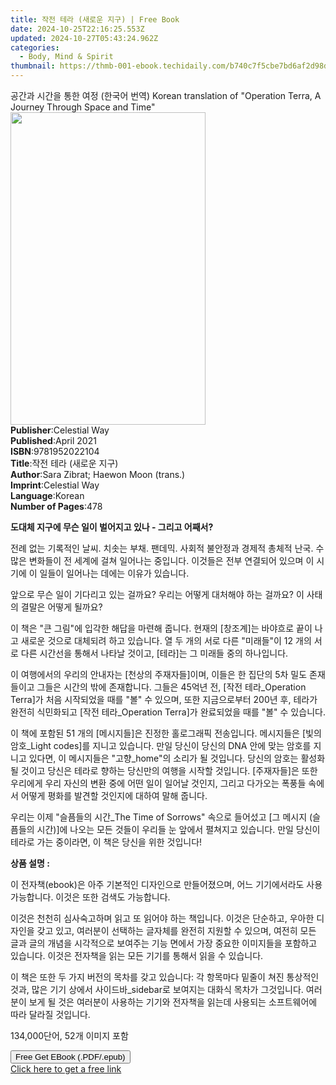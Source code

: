 ```yaml
---
title: 작전 테라 (새로운 지구) | Free Book
date: 2024-10-25T22:16:25.553Z
updated: 2024-10-27T05:43:24.962Z
categories:
  - Body, Mind & Spirit
thumbnail: https://thmb-001-ebook.techidaily.com/b740c7f5cbe7bd6af2d98db89df0d96301291321b6deed95610aff75c6a3d272.jpg
---
```

<main id="book-container">
  <div class="flex flex-col">
    <div class="book-brief flex-1 py-6 px-4 sm:p-6 md:py-10 md:px-8">
      <!-- brief-->
      <div class="book-brief-main">
        공간과 시간을 통한 여정 (한국어 번역) Korean translation of "Operation
        Terra, A Journey Through Space and Time"
      </div>
    </div>
    <div
      class="book-meta-info flex-1 grid gap-4 col-start-1 col-end-3 row-start-1 sm:mb-6 sm:grid-cols-4 lg:gap-6 lg:col-start-2 lg:row-end-6 lg:row-span-6 lg:mb-0"
    >
      <div
        class="book-meta-info-left place-content-center mt-4 p-4 text-sm leading-6 col-start-2 col-span-2 dark:text-slate-400"
      >
        <img
          class="w-full h-500 object-cover rounded-lg sm:h-255 sm:col-span-2 lg:col-span-full"
          src="https://img-001-ebook.techidaily.com/1ec199d7db56d75008203a1ca9daf281c21edda43e74ae4380311004c5750683.jpg"
          alt=""
          width="312"
          height="500"
        />
      </div>
      <div
        class="book-meta-info-right mt-2 col-start-1 row-start-2 col-span-3 self-center"
      >
        <!-- meta data  -->
        <div class="flex flex-col px-4 md:px-8">
          <div class="flex-1">
            <strong>Publisher</strong>:<span class="px-2">Celestial Way</span>
          </div>
          <div class="flex-1">
            <strong>Published</strong>:<span class="px-2">April 2021</span>
          </div>
          <div class="flex-1">
            <strong>ISBN</strong>:<span class="px-2">9781952022104</span>
          </div>
          <div class="flex-1">
            <strong>Title</strong>:<span class="px-2"
              >작전 테라 (새로운 지구)</span
            >
          </div>
          <div class="flex-1">
            <strong>Author</strong>:<span class="px-2"
              >Sara Zibrat; Haewon Moon (trans.)</span
            >
          </div>
          <div class="flex-1">
            <strong>Imprint</strong>:<span class="px-2">Celestial Way</span>
          </div>
          <div class="flex-1">
            <strong>Language</strong>:<span class="px-2">Korean</span>
          </div>
          <div class="flex-1">
            <strong>Number of Pages</strong>:<span class="px-2">478</span>
          </div>
        </div>
      </div>
    </div>
    <div class="book-description flex-1 py-6 px-4 sm:p-6 md:py-10 md:px-8">
      <div class="book-description-main">
        <div accordion-content="" id="description">
          <p>
            <strong
              >도대체 지구에 무슨 일이 벌어지고 있나 - 그리고 어째서?</strong
            >
          </p>
          <p>
            전례 없는 기록적인 날씨. 치솟는 부채. 팬데믹. 사회적 불안정과 경제적
            총체적 난국. 수많은 변화들이 전 세계에 걸쳐 일어나는 중입니다.
            이것들은 전부 연결되어 있으며 이 시기에 이 일들이 일어나는 데에는
            이유가 있습니다.
          </p>
          <p>
            앞으로 무슨 일이 기다리고 있는 걸까요? 우리는 어떻게 대처해야 하는
            걸까요? 이 사태의 결말은 어떻게 될까요?
          </p>
          <p>
            이 책은 "큰 그림"에 입각한 해답을 마련해 줍니다. 현재의 [창조계]는
            바야흐로 끝이 나고 새로운 것으로 대체되려 하고 있습니다. 열 두 개의
            서로 다른 "미래들"이 12 개의 서로 다른 시간선을 통해서 나타날
            것이고, [테라]는 그 미래들 중의 하나입니다.
          </p>
          <p>
            이 여행에서의 우리의 안내자는 [천상의 주재자들]이며, 이들은 한
            집단의 5차 밀도 존재들이고 그들은 시간의 밖에 존재합니다. 그들은
            45억년 전, [작전 테라_Operation Terra]가 처음 시작되었을 때를 "볼"
            수 있으며, 또한 지금으로부터 200년 후, 테라가 완전히 식민화되고
            [작전 테라_Operation Terra]가 완료되었을 때를 "볼" 수 있습니다.
          </p>
          <p>
            이 책에 포함된 51 개의 [메시지들]은 진정한 홀로그래픽
            전송입니다.&nbsp;메시지들은 [빛의 암호_Light codes]를 지니고
            있습니다. 만일 당신이 당신의 DNA 안에 맞는 암호를 지니고 있다면, 이
            메시지들은 "고향_home"의 소리가 될 것입니다. 당신의 암호는 활성화될
            것이고 당신은 테라로 향하는 당신만의 여행을 시작할 것입니다.
            [주재자들]은 또한 우리에게 우리 자신의 변환 중에 어떤 일이 일어날
            것인지, 그리고 다가오는 폭풍들 속에서 어떻게 평화를 발견할 것인지에
            대하여 말해 줍니다.
          </p>
          <p>
            우리는 이제 "슬픔들의 시간_The Time of Sorrows" 속으로 들어섰고 [그
            메시지 (슬픔들의 시간)]에 나오는 모든 것들이 우리들 눈 앞에서
            펼쳐지고 있습니다. 만일 당신이 테라로 가는 중이라면, 이 책은 당신을
            위한 것입니다!
          </p>
          <p><strong>상품 설명 :</strong></p>
          <p>
            이 전자책(ebook)은 아주 기본적인 디자인으로 만들어졌으며, 어느
            기기에서라도 사용 가능합니다. 이것은 또한 검색도 가능합니다.
          </p>
          <p>
            이것은 천천히 심사숙고하며 읽고 또 읽어야 하는 책입니다. 이것은
            단순하고, 우아한 디자인을 갖고 있고, 여러분이 선택하는 글자체를
            완전히 지원할 수 있으며, 여전히 모든 글과 글의 개념을 시각적으로
            보여주는 기능 면에서 가장 중요한 이미지들을 포함하고 있습니다.
            이것은 전자책을 읽는 모든 기기를 통해서 읽을 수 있습니다.
          </p>
          <p>
            이 책은 또한 두 가지 버전의 목차를 갖고 있습니다: 각 항목마다 밑줄이
            쳐진 통상적인 것과, 많은 기기 상에서 사이드바_sidebar로 보여지는
            대화식 목차가 그것입니다. 여러분이 보게 될 것은 여러분이 사용하는
            기기와 전자책을 읽는데 사용되는 소프트웨어에 따라 달라질 것입니다.
          </p>
          <p>134,000단어, 52개 이미지 포함</p>
        </div>
        <div class="accordion-fader"></div>
      </div>
    </div>
    <div class="book-excerpts flex-1 py-6 px-4 sm:p-6 md:py-10 md:px-8"></div>
    <div
      class="book-about-author flex-1 py-6 px-4 sm:p-6 md:py-10 md:px-8"
    ></div>
    <div class="book-free-get flex-1 py-6 px-4 sm:p-6 md:py-10 md:px-8">
      <button
        id="btn-free-get"
        class="bg-blue-500 hover:bg-blue-700 text-white font-bold py-2 px-4 rounded"
      >
        Free Get EBook (.PDF/.epub)
      </button>
      <div id="countdown-display" class="px-2 text-lg mt-2"></div>
      <a
        id="free-link"
        class="hidden bg-blue-500 hover:bg-blue-700 text-white font-bold py-2 px-4 rounded"
        href="https://www.ebooks.com/en-us/book/210270728/ebook/sara-zibrat/"
        target="_blank"
        >Click here to get a free link</a
      >
    </div>
    <script>
      let countdownTime = 0;
      let countdownInterval = null;
      document
        .getElementById('btn-free-get')
        .addEventListener('click', startCountdown);
      function startCountdown() {
        countdownTime = new Date().getTime() + 60000 * 3;
        countdownInterval = setInterval(updateCountdown, 1000);
        document.getElementById('btn-free-get').disabled = true;
        document
          .getElementById('btn-free-get')
          .classList.add('bg-gray-500', 'cursor-not-allowed');
      }
      function updateCountdown() {
        let currentTime = new Date().getTime();
        let timeLeft = countdownTime - currentTime;
        let secondsLeft = Math.floor(timeLeft / 1000);
        document.getElementById('countdown-display').innerHTML =
          `Remaining time: ${secondsLeft} seconds.`;
        if (secondsLeft <= 0) {
          clearInterval(countdownInterval);
          document.getElementById('btn-free-get').classList.add('hidden');
          document.getElementById('free-link').classList.remove('hidden');
          document.getElementById('countdown-display').innerHTML = '';
        }
      }
    </script>
  </div>
</main>

<ins class="adsbygoogle"
      style="display:block"
      data-ad-client="ca-pub-7571918770474297"
      data-ad-slot="8358498916"
      data-ad-format="auto"
      data-full-width-responsive="true"></ins>
    